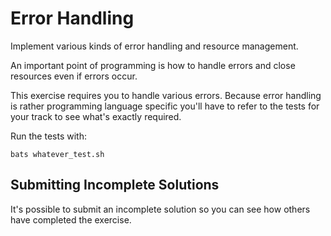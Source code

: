 # Error Handling

Implement various kinds of error handling and resource management.

An important point of programming is how to handle errors and close
resources even if errors occur.

This exercise requires you to handle various errors. Because error handling
is rather programming language specific you'll have to refer to the tests
for your track to see what's exactly required.

Run the tests with:

    bats whatever_test.sh



## Submitting Incomplete Solutions
It's possible to submit an incomplete solution so you can see how others have completed the exercise.

